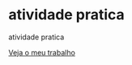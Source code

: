 # atividade pratica
 atividade pratica


 <a href="https://silvanamedeiros.github.io/atividade-pratica/atividadepratica.html
    ">Veja o meu trabalho
</a>




